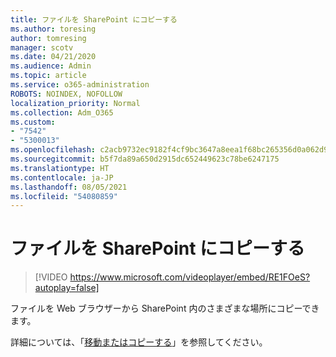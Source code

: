 ```yaml
---
title: ファイルを SharePoint にコピーする
ms.author: toresing
author: tomresing
manager: scotv
ms.date: 04/21/2020
ms.audience: Admin
ms.topic: article
ms.service: o365-administration
ROBOTS: NOINDEX, NOFOLLOW
localization_priority: Normal
ms.collection: Adm_O365
ms.custom:
- "7542"
- "5300013"
ms.openlocfilehash: c2acb9732ec9182f4cf9bc3647a8eea1f68bc265356d0a062d9c9e86aedf66a1
ms.sourcegitcommit: b5f7da89a650d2915dc652449623c78be6247175
ms.translationtype: HT
ms.contentlocale: ja-JP
ms.lasthandoff: 08/05/2021
ms.locfileid: "54080859"
---
```

# <a name="copy-files-to-sharepoint"></a>ファイルを SharePoint にコピーする

> [!VIDEO https://www.microsoft.com/videoplayer/embed/RE1FOeS?autoplay=false]

ファイルを Web ブラウザーから SharePoint 内のさまざまな場所にコピーできます。

詳細については、「[移動またはコピーする](https://support.microsoft.com/office/00e2f483-4df3-46be-a861-1f5f0c1a87bc)」を参照してください。
